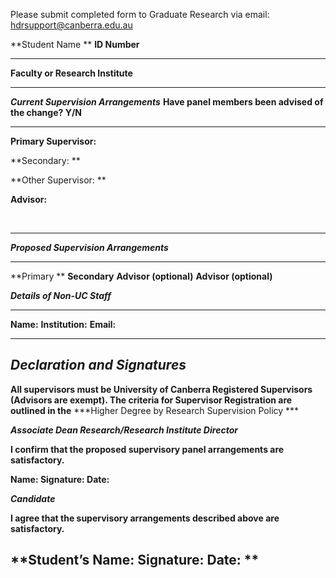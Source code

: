 Please submit completed form to Graduate Research via email: <hdrsupport@canberra.edu.au>

  **Student Name **                      **ID Number**   
----------------------------------- -- --------------- --
  **Faculty or Research Institute**   

----------------------------------------------------------------------------------------------------
  ***Current Supervision Arrangements***   **Have panel members been advised of the change? Y/N**
---------------------------------------- -------------------------------------------------------- --
  **Primary Supervisor:**                  

  **Secondary: **                          
                                           
  **Other Supervisor: **                   
                                           
  **Advisor:**                             

​                                           

----------------------------------------------------------------------------------------------------

  ***Proposed Supervision Arrangements***
----------------------------------------- ---------- ----------------------------------- --------------------------------------- --------------------------------------------------------
  **Primary **
  **Secondary**
  **Advisor (optional)**
  **Advisor (optional)**

  ***Details of Non-UC Staff***
------------------------------- -- ------------------ --
  **Name:**
  **Institution:**
  **Email:**

-------------------------------------------------------------------------------------------------------------------------------------------------------------------------------------------------------------------
  ***Declaration and Signatures***
  -------------------------------------------------------------------------------------------------------------------------------------------------------------------------------------------------------------------
  **All supervisors must be University of Canberra Registered Supervisors (Advisors are exempt). The criteria for Supervisor Registration are outlined in the** ***Higher Degree by Research Supervision Policy ***

  ***Associate Dean Research/Research Institute Director***

  **I confirm that the proposed supervisory panel arrangements are satisfactory.**

  **Name: Signature: Date:**

  ***Candidate***

  **I agree that the supervisory arrangements described above are satisfactory.**

  **Student’s Name: Signature: Date: **
  -------------------------------------------------------------------------------------------------------------------------------------------------------------------------------------------------------------------


